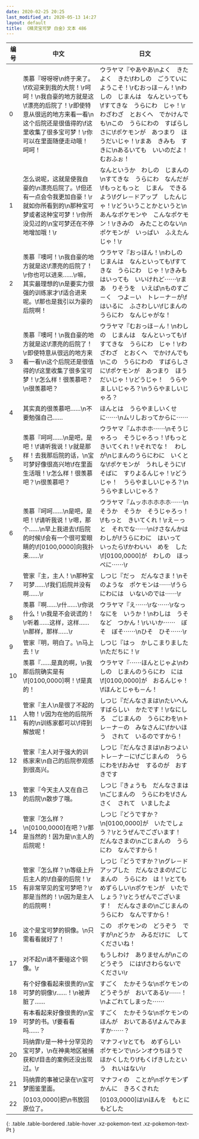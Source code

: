 ```yaml
---
date: 2020-02-25 20:25
last_modified_at: 2020-05-13 14:27
layout: default
title: 《精灵宝可梦 白金》文本 486
---
```

| 编号 | 中文 | 日文 |
| ---- | ---- | ---- |
| 0 | 羡慕『呀呀呀\n终于来了。\f欢迎来到我的大院！\r呵呵！\n我自豪的地方就是这\f漂亮的后院了！\r即使特意从很远的地方来看一看\n这个后院还是很值得的\f这里收集了很多宝可梦！\r你可以在里面随便走动哦！呵呵！ | ウラヤマ『やあやあ\nよく　きた　よく　きた\fわしの　ごうていに　ようこそ！\rむおっほ－ん！\nわしの　じまんは　なんといっても\fすてきな　うらにわ　じゃ！\rわざわざ　とおくへ　でかけんでも\nこの　うらにわの　すばらしさに\fポケモンが　あつまり　ほうだいじゃ！\rまあ　きみも　すきに\nあるいても　いいのだよ！　むおふぉ！ |
| 1 | 怎么说呢，这就是使我自豪的\n漂亮后院了。\f但还有一点会令我更加自豪！\r就如你所看到的\n那种宝可梦或者这种宝可梦！\r你所没见过的\n宝可梦还在不停地增加哦！\r | なんというか　わしの　じまんの\nすてきな　うらにわ　なんだが\fもっともっと　じまん　できるよう\fグレ－ドアップ　したんじゃ！\rどういうことかというと\nあんなポケモンや　こんなポケモン！\rきみの　みたことのない\nポケモンが　いっぱい　ふえたんじゃ！\r |
| 2 | 羡慕『噢呵！\n我自豪的地方就是这\f漂亮的后院了！\r你也可以进来……\r嘛，其实最理想的\n是要实力很强的训练家才\f适合进来呢。\f那也是我引以为豪的后院啊！ | ウラヤマ『おっほん！\nわしの　じまんは　なんといっても\fすてきな　うらにわ　じゃ！\rきみも　はいっても　いいけれど⋯⋯\rまあ　りそうを　いえば\nものすご－く　つよ－い　トレ－ナ－が\fはいるに　ふさわしい\fじまんのうらにわ　なんじゃがな！ |
| 3 | 羡慕『噢呵！\n我自豪的地方就是这\f漂亮的后院了！\r即使特意从很远的地方来看一看\n这个后院还是很值得的\f这里收集了很多宝可梦！\r怎么样！很羡慕吧？\n很羡慕吧？ | ウラヤマ『むおっほ－ん！\nわしの　じまんは　なんといっても\fすてきな　うらにわ　じゃ！\rわざわざ　とおくへ　でかけんでも\nこの　うらにわの　すばらしさに\fポケモンが　あつまり　ほうだいじゃ！\rどうじゃ！　うらやましいじゃろ？\nうらやましいじゃろ？ |
| 4 | 其实真的很羡慕吧……\n不要勉强自己…… | ほんとは　うらやましいくせに⋯⋯\nムリしおってからに⋯⋯ |
| 5 | 羡慕『呵呵……\n是吧，是吧！\f请听我说！\r就是那样！去我那后院的话，\n宝可梦好像很高兴地\f在里面生活哦！\r怎么样！很羡慕吧？\n很羡慕吧？ | ウラヤマ『ムホホホ⋯⋯\nそうじゃろっ　そうじゃろっ！\fもっと　きいてくれ！\rそれでな！　わしが\nじまんのうらにわに　いくとな\fポケモンが　うれしそうに\fそばに　すりよるんじゃ！\rどうじゃ！　うらやましいじゃろ？\nうらやましいじゃろ？ |
| 6 | 羡慕『呵呵……\n是吧，是吧！\f请听我说！\r嗯，那个……\n早上我进去\f后院的时候\f会有一个很可爱眼睛的\f[0100,0000]向我扑来……\r | ウラヤマ『ムッホホホホホ⋯⋯\nそうか　そうか　そうじゃろっ！\fもっと　きいてくれ！\rえ－っと　それでな⋯⋯\nけさなんかは　わしが\fうらにわに　はいって　いったら\fかわいい　めを　した\f[0100,0000]が　わしの　ほっぺに⋯⋯\r |
| 7 | 管家『主，主人！\n那种宝可梦……\f我们后院并没有啊……\r | しつじ『だっ　だんなさま！\nそのような　ポケモンは⋯⋯\fうらにわには　いないのでは⋯⋯\r |
| 8 | 羡慕『啊……\r什……\r你说什么！\n我是不会说谎的！\r听着……这样，这样……\n那样，那样……\r | ウラヤマ『え⋯⋯\rな⋯⋯\rなっ　なにを　いうか！\nわしは　うそなど　つかん！\rいいか⋯⋯　ぼそ　ぼそ⋯⋯\nひそ　ひそ⋯⋯\r |
| 9 | 管家『明，明白了。\n马上去！\r | しつじ『はっ　かしこまりました\nただちに！\r |
| 10 | 羡慕『……是真的啊，\n我那后院确实是有\f[0100,0000]啊！\f是真的！ | ウラヤマ『⋯⋯ほんとじゃよ\nわしの　じまんのうらにわ　には\f[0100,0000]が　おるんじゃ！\fほんとじゃも－ん！ |
| 11 | 管家『主人\n是很了不起的人物！\r因为在他的后院所有的\n训练家都可以\f得到解放呢！ | しつじ『だんなさまは\nたいへん　すばらしい　かたです！\rなにしろ　ごじまんの　うらにわを\nトレ－ナ－の　みなさんに\fかいほう　されて　いるのですから！ |
| 12 | 管家『主人对于强大的训练家来\n自己的后院参观感到很高兴。 | しつじ『だんなさまは\nおつよい　トレ－ナ－に\fごじまんの　うらにわを\fおみせ　するのが　おすきです |
| 13 | 管家『今天主人又在自己的后院\n散步了哦。 | しつじ『きょうも　だんなさまは\nごじまんの　うらにわを\fさんさく　されて　いましたよ |
| 14 | 管家『怎么样？\n[0100,0000]在吧？\r那是当然的！因为是\n主人的后院呢！ | しつじ『どうですか？\n[0100,0000]が　いたでしょう？\rとうぜんでございます！　だんなさまの\nごじまんの　うらにわ　なんですから！ |
| 15 | 管家『怎么样？\n等级上升后主人的\f自豪的后院！\r有非常罕见的宝可梦吧？\r那是当然的！\n因为是主人的后院啊！ | しつじ『どうですか？\nグレ－ドアップした　だんなさまの\fごじまんの　うらにわ　は！\rとても　めずらしい\nポケモンが　いたでしょう？\rとうぜんでございます！　だんなさまの\nごじまんの　うらにわ　なんですから！ |
| 16 | 这个是宝可梦的铜像。\n只需看看就好了！ | この　ポケモンの　どうぞう　ですが\nどうか　みるだけに　してくださいね！ |
| 17 | 对不起\n请不要碰这个铜像。\r | もうしわけ　ありませんが\nこの　どうぞう　には\fさわらないで　ください\r |
| 18 | 有个好像看起来很贵的\n宝可梦的铜像\r……！\n被弄脏了…… | すごく　たかそうな\nポケモンの　どうぞうが　おいてある\r⋯⋯！\nよごれてしまった⋯⋯ |
| 19 | 有本看起来好像很贵的\n宝可梦的书。\f要看看吗……？ | すごく　たかそうな\nポケモンの　ほんが　おいてある\fよんでみますか⋯⋯？ |
| 20 | 玛纳霏\r是一种十分罕见的宝可梦，\n在神奥地区被捕获和\f目击的案例还没出现过。\r | マナフィ\rとても　めずらしい　ポケモンで\nシンオウちほうで　ほかくしたり\fもくげきしたという　れいはない\r |
| 21 | 玛纳霏的事被记录在\n宝可梦图鉴里面。 | マナフィの　ことが\nポケモンずかんに　きろくされた |
| 22 | [0103,0000]把\n书放回原位了。 | [0103,0000]は\nほんを　もとに　もどした |
{: .table .table-bordered .table-hover .xz-pokemon-text .xz-pokemon-text-Pt }